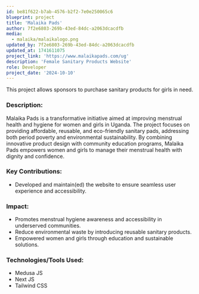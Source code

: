 ```yaml
---
id: be81f622-b7ab-4576-b2f2-7e0e250065c6
blueprint: project
title: 'Malaika Pads'
author: 7f2e6803-269b-43ed-84dc-a2063dcacdfb
media:
  - malaika/malaikalogo.png
updated_by: 7f2e6803-269b-43ed-84dc-a2063dcacdfb
updated_at: 1741611075
project_link: 'https://www.malaikapads.com/ug'
description: 'Female Sanitary Products Website'
role: Developer
project_date: '2024-10-10'
---
```

This project allows sponsors to purchase sanitary products for girls in need.

### Description:
Malaika Pads is a transformative initiative aimed at improving menstrual health and hygiene for women and girls in Uganda. The project focuses on providing affordable, reusable, and eco-friendly sanitary pads, addressing both period poverty and environmental sustainability. By combining innovative product design with community education programs, Malaika Pads empowers women and girls to manage their menstrual health with dignity and confidence.

### Key Contributions:

- Developed and maintain(ed) the website to ensure seamless user experience and accessibility.

### Impact:

- Promotes menstrual hygiene awareness and accessibility in underserved communities.
- Reduce environmental waste by introducing reusable sanitary products.
- Empowered women and girls through education and sustainable solutions.

### Technologies/Tools Used:

- Medusa JS
- Next JS
- Tailwind CSS